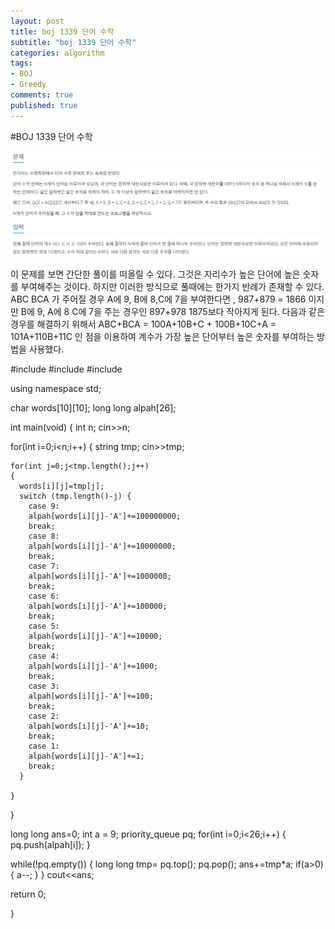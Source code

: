 ```yaml
---
layout: post
title: boj 1339 단어 수학
subtitle: "boj 1339 단어 수학"
categories: algorithm
tags:
- BOJ
- Greedy
comments: true
published: true
---
```

#BOJ 1339 단어 수학

![boj1339](/assets/boj1339.png)

이 문제를 보면 간단한 풀이를 떠올릴 수 있다. 그것은 자리수가 높은 단어에 높은 숫자를 부여해주는 것이다. 하지만 이러한 방식으로 풀때에는 한가지 반례가 존재할 수 있다. ABC BCA 가 주어질 경우 A에 9, B에 8,C에 7을 부여한다면 , 987+879 = 1866 이지만 B에 9, A에 8 C에 7을 주는 경우인 897+978 1875보다 작아지게 된다. 다음과 같은 경우를 해결하기 위해서 ABC+BCA  = 100A+10B+C + 100B+10C+A = 101A+110B+11C 인 점을 이용하여 계수가 가장 높은 단어부터 높은 숫자를 부여하는 방법을 사용했다.

#include<iostream>
#include<cstring>
#include<queue>

using namespace std;




char words[10][10];
long long alpah[26];


int main(void)
{
  int n; cin>>n;

  for(int i=0;i<n;i++)
  {
    string tmp;
    cin>>tmp;

    for(int j=0;j<tmp.length();j++)
    {
      words[i][j]=tmp[j];
      switch (tmp.length()-j) {
        case 9:
        alpah[words[i][j]-'A']+=100000000;
        break;
        case 8:
        alpah[words[i][j]-'A']+=10000000;
        break;
        case 7:
        alpah[words[i][j]-'A']+=1000000;
        break;
        case 6:
        alpah[words[i][j]-'A']+=100000;
        break;
        case 5:
        alpah[words[i][j]-'A']+=10000;
        break;
        case 4:
        alpah[words[i][j]-'A']+=1000;
        break;
        case 3:
        alpah[words[i][j]-'A']+=100;
        break;
        case 2:
        alpah[words[i][j]-'A']+=10;
        break;
        case 1:
        alpah[words[i][j]-'A']+=1;
        break;
      }

    }

  }


   long long ans=0;
   int a = 9;
   priority_queue<long long> pq;
   for(int i=0;i<26;i++)
   {
     pq.push(alpah[i]);
   }

   while(!pq.empty())
   {
     long long tmp= pq.top();
     pq.pop();
     ans+=tmp*a;
     if(a>0)
     {
       a--;
     }
   }
cout<<ans;


  return 0;


}
